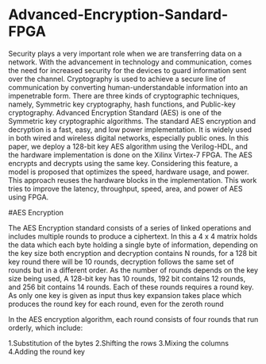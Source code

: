 # Advanced-Encryption-Sandard-FPGA
Security plays a very important role when we are transferring data on a network. With the advancement in technology and communication, comes the need for increased security for the devices to guard information sent over the channel. Cryptography is used to achieve a secure line of communication by converting human-understandable information into an impenetrable form. There are three kinds of cryptographic techniques, namely, Symmetric key cryptography, hash functions, and Public-key cryptography. Advanced Encryption Standard (AES) is one of the Symmetric key cryptographic algorithms. The standard AES encryption and decryption is a fast, easy, and low power implementation.  It is widely used in both wired and wireless digital networks, especially public ones. In this paper, we deploy a 128-bit key AES algorithm using the Verilog-HDL, and the hardware implementation is done on the Xilinx Virtex-7 FPGA. The AES encrypts and decrypts using the same key. Considering this feature, a model is proposed that optimizes the speed, hardware usage, and power. This approach reuses the hardware blocks in the implementation. This work tries to improve the latency, throughput, speed, area, and power of AES using FPGA.

#AES Encryption 

The AES Encryption standard consists of a series of linked operations and includes multiple rounds to produce a ciphertext. In this a 4 x 4 matrix holds the data which each byte holding a single byte of information, depending on the key size both encryption and decryption contains N rounds, for a 128 bit key round there will be 10 rounds, decryption follows the same set of rounds but in a different order. 
As the number of rounds depends on the key size being used, A 128-bit key has 10 rounds, 192 bit contains 12 rounds, and 256 bit contains 14 rounds. Each of these rounds requires a round key. As only one key is given as input thus key expansion takes place which produces the round key for each round, even for the zeroth round

In the AES encryption algorithm, each round consists of four rounds that run orderly, which include:

1.Substitution of the bytes 
2.Shifting the rows 
3.Mixing the columns 
4.Adding the round key

